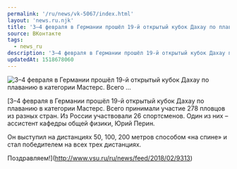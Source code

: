 ```yaml
---
permalink: '/ru/news/vk-5067/index.html'
layout: 'news.ru.njk'
title: '3–4 февраля в Германии прошёл 19-й открытый кубок Дахау по плаванию в категории Мастерс. Всего …'
source: ВКонтакте
tags:
  - news_ru
description: '3–4 февраля в Германии прошёл 19-й открытый кубок Дахау по плаванию в категории Мастерс. Всего …'
updatedAt: 1518678060
---
```

![3–4 февраля в Германии прошёл 19-й открытый кубок Дахау по плаванию в категории Мастерс. Всего …](https://sun9-18.userapi.com/c840639/v840639669/55168/cm08l4Hw4kM.jpg)

[3–4 февраля в Германии прошёл 19-й открытый кубок Дахау по плаванию в категории Мастерс. Всего принимали участие 278 пловцов из разных стран. Из России участвовали 26 спортсменов. Один из них – ассистент кафедры общей физики, Юрий Перин.

Он выступил на дистанциях 50, 100, 200 метров способом «на спине» и стал победителем на всех трех дистанциях.

Поздравляем!](http://www.vsu.ru/ru/news/feed/2018/02/9313)
